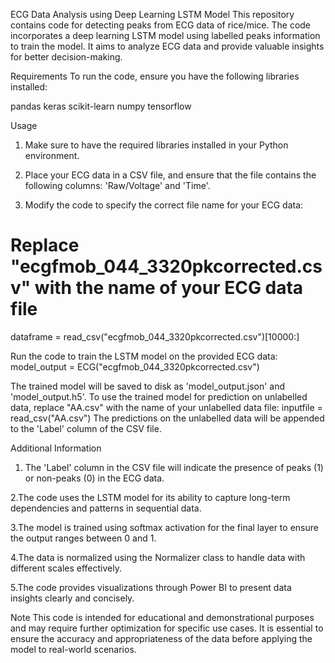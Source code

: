 ECG Data Analysis using Deep Learning LSTM Model
This repository contains code for detecting peaks from ECG data of rice/mice. The code incorporates a deep learning LSTM model using labelled peaks information to train the model. It aims to analyze ECG data and provide valuable insights for better decision-making.

Requirements
To run the code, ensure you have the following libraries installed:

pandas
keras
scikit-learn
numpy
tensorflow

Usage
1. Make sure to have the required libraries installed in your Python environment.

2. Place your ECG data in a CSV file, and ensure that the file contains the following columns: 'Raw/Voltage' and 'Time'.

3. Modify the code to specify the correct file name for your ECG data:
   
# Replace "ecgfmob_044_3320pkcorrected.csv" with the name of your ECG data file
dataframe = read_csv("ecgfmob_044_3320pkcorrected.csv")[10000:]

Run the code to train the LSTM model on the provided ECG data:
model_output = ECG("ecgfmob_044_3320pkcorrected.csv")

The trained model will be saved to disk as 'model_output.json' and 'model_output.h5'.
To use the trained model for prediction on unlabelled data, replace "AA.csv" with the name of your unlabelled data file:
inputfile = read_csv("AA.csv")
The predictions on the unlabelled data will be appended to the 'Label' column of the CSV file.

Additional Information
1. The 'Label' column in the CSV file will indicate the presence of peaks (1) or non-peaks (0) in the ECG data.

2.The code uses the LSTM model for its ability to capture long-term dependencies and patterns in sequential data.

3.The model is trained using softmax activation for the final layer to ensure the output ranges between 0 and 1.

4.The data is normalized using the Normalizer class to handle data with different scales effectively.

5.The code provides visualizations through Power BI to present data insights clearly and concisely.

Note
This code is intended for educational and demonstrational purposes and may require further optimization for specific use cases. It is essential to ensure the accuracy and appropriateness of the data before applying the model to real-world scenarios.
